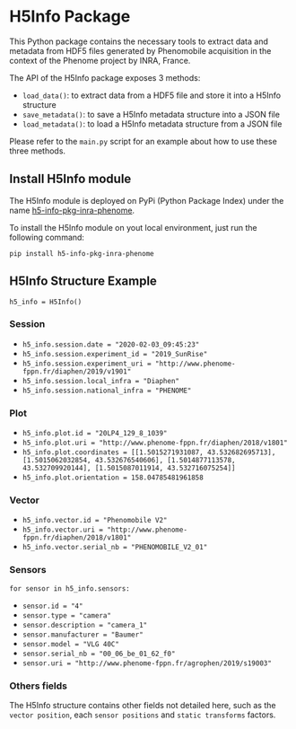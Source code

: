 # H5Info Package

This Python package contains the necessary tools to extract data and metadata from HDF5 files generated by Phenomobile acquisition in the context of the Phenome project by INRA, France.

The API of the H5Info package exposes 3 methods:

- ``load_data()``: to extract data from a HDF5 file and store it into a H5Info structure
- ``save_metadata()``: to save a H5Info metadata structure into a JSON  file
- ``load_metadata()``: to load a H5Info metadata structure from a JSON file

Please refer to the ``main.py`` script for an example about how to use these three methods.

## Install H5Info module

The H5Info module is deployed on PyPi (Python Package Index) under the name [h5-info-pkg-inra-phenome](https://pypi.org/project/h5-info-pkg-inra-phenome/).

To install the H5Info module on yout local environment, just run the following command:

``pip install h5-info-pkg-inra-phenome``

## H5Info Structure Example

``h5_info = H5Info()``

### Session

- ``h5_info.session.date = "2020-02-03_09:45:23"``
- ``h5_info.session.experiment_id = "2019_SunRise"``
- ``h5_info.session.experiment_uri = "http://www.phenome-fppn.fr/diaphen/2019/v1901"``
- ``h5_info.session.local_infra = "Diaphen"``
- ``h5_info.session.national_infra = "PHENOME"``

### Plot

- ``h5_info.plot.id = "20LP4_129_8_1039"``
- ``h5_info.plot.uri = "http://www.phenome-fppn.fr/diaphen/2018/v1801"``
- ``h5_info.plot.coordinates = [[1.5015271931087, 43.532682695713], [1.5015062032854, 43.532676540606], [1.5014877113578, 43.532709920144], [1.5015087011914, 43.532716075254]]``
- ``h5_info.plot.orientation = 158.04785481961858``

### Vector

- ``h5_info.vector.id = "Phenomobile V2"``
- ``h5_info.vector.uri = "http://www.phenome-fppn.fr/diaphen/2018/v1801"``
- ``h5_info.vector.serial_nb = "PHENOMOBILE_V2_01"``

### Sensors

``for sensor in h5_info.sensors:``

- ``sensor.id = "4"``
- ``sensor.type = "camera"``
- ``sensor.description = "camera_1"``
- ``sensor.manufacturer = "Baumer"``
- ``sensor.model = "VLG 40C"``
- ``sensor.serial_nb = "00_06_be_01_62_f0"``
- ``sensor.uri = "http://www.phenome-fppn.fr/agrophen/2019/s19003"``

### Others fields

The H5Info structure contains other fields not detailed here, such as the ``vector position``, each ``sensor positions`` and ``static transforms`` factors.